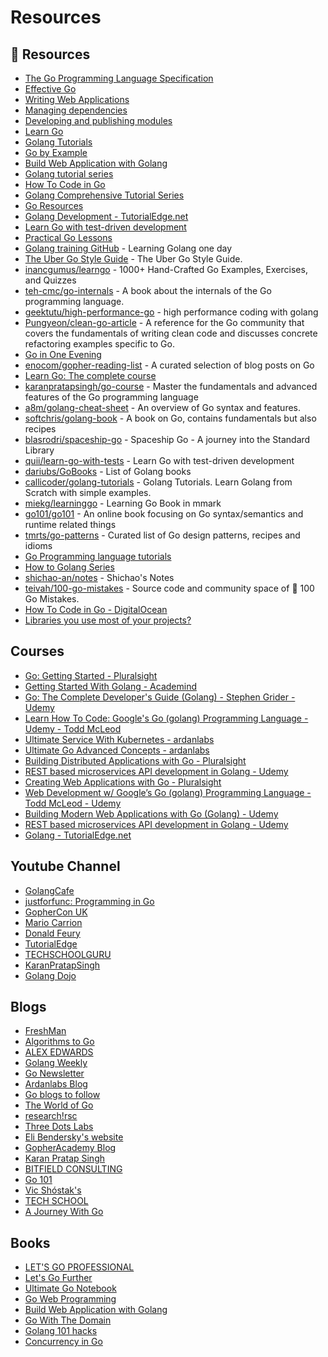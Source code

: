 # Resources

## 📘 Resources
- [The Go Programming Language Specification](https://go.dev/ref/spec)
- [Effective Go](https://go.dev/doc/effective_go)
- [Writing Web Applications](https://go.dev/doc/articles/wiki/)
- [Managing dependencies](https://go.dev/doc/modules/managing-dependencies)
- [Developing and publishing modules](https://go.dev/doc/modules/developing)
- [Learn Go](https://golangr.com/)
- [Golang Tutorials](https://www.callicoder.com/categories/golang/)
- [Go by Example](https://gobyexample.com/)
- [Build Web Application with Golang](https://github.com/astaxie/build-web-application-with-golang)
- [Golang tutorial series](https://golangbot.com/learn-golang-series/)
- [How To Code in Go](https://www.digitalocean.com/community/tutorial_series/how-to-code-in-go)
- [Golang Comprehensive Tutorial Series](https://golangbyexample.com/golang-comprehensive-tutorial/)
- [Go Resources](https://github.com/gophertuts/go-basics/tree/master/go-learning-resources)
- [Golang Development - TutorialEdge.net](https://tutorialedge.net/golang/)
- [Learn Go with test-driven development](https://github.com/quii/learn-go-with-tests)
- [Practical Go Lessons](https://www.practical-go-lessons.com/) 
- [Golang training GitHub](https://github.com/go-training/training) - Learning Golang one day
- [The Uber Go Style Guide](https://github.com/uber-go/guide) - The Uber Go Style Guide.
- [inancgumus/learngo](https://github.com/inancgumus/learngo) - 1000+ Hand-Crafted Go Examples, Exercises, and Quizzes
- [teh-cmc/go-internals](https://github.com/teh-cmc/go-internals) - A book about the internals of the Go programming language.
- [geektutu/high-performance-go](https://github.com/geektutu/high-performance-go) - high performance coding with golang
- [Pungyeon/clean-go-article](https://github.com/Pungyeon/clean-go-article) - A reference for the Go community that covers the fundamentals of writing clean code and discusses concrete refactoring examples specific to Go.
- [Go in One Evening](https://threedots.tech/go-in-one-evening)
- [enocom/gopher-reading-list](https://github.com/enocom/gopher-reading-list) - A curated selection of blog posts on Go
- [Learn Go: The complete course](https://www.karanpratapsingh.com/courses/go)
- [karanpratapsingh/go-course](https://github.com/karanpratapsingh/go-course) - Master the fundamentals and advanced features of the Go programming language
- [a8m/golang-cheat-sheet](https://github.com/a8m/golang-cheat-sheet) - An overview of Go syntax and features.
- [softchris/golang-book](https://github.com/softchris/golang-book) - A book on Go, contains fundamentals but also recipes
- [blasrodri/spaceship-go](https://github.com/blasrodri/spaceship-go) - Spaceship Go - A journey into the Standard Library
- [quii/learn-go-with-tests](https://github.com/quii/learn-go-with-tests) - Learn Go with test-driven development
- [dariubs/GoBooks](https://github.com/dariubs/GoBooks) - List of Golang books
- [callicoder/golang-tutorials](https://github.com/callicoder/golang-tutorials) - Golang Tutorials. Learn Golang from Scratch with simple examples.
- [miekg/learninggo](https://github.com/miekg/learninggo) - Learning Go Book in mmark
- [go101/go101](https://github.com/go101/go101) - An online book focusing on Go syntax/semantics and runtime related things
- [tmrts/go-patterns](https://github.com/tmrts/go-patterns) - Curated list of Go design patterns, recipes and idioms
- [Go Programming language tutorials](https://www.reddit.com/r/golang/comments/9q0s37/go_programming_language_tutorials/)
- [How to Golang Series](https://dev.to/koddr/series/4444)
- [shichao-an/notes](https://github.com/shichao-an/notes) - Shichao's Notes
- [teivah/100-go-mistakes](https://github.com/teivah/100-go-mistakes) - Source code and community space of 📖 100 Go Mistakes.
- [How To Code in Go - DigitalOcean](https://www.digitalocean.com/community/tutorial_series/how-to-code-in-go)
- [Libraries you use most of your projects?](https://www.reddit.com/r/golang/comments/yjzeid/libraries_you_use_most_of_your_projects/)
## Courses
- [Go: Getting Started - Pluralsight](https://www.pluralsight.com/courses/getting-started-with-go)
- [Getting Started With Golang - Academind](https://pro.academind.com/p/golang-the-practical-guide)
- [Go: The Complete Developer's Guide (Golang) - Stephen Grider - Udemy](https://www.udemy.com/course/go-the-complete-developers-guide/)
- [Learn How To Code: Google's Go (golang) Programming Language - Udemy - Todd McLeod](https://www.udemy.com/course/learn-how-to-code)
- [Ultimate Service With Kubernetes - ardanlabs](https://courses.ardanlabs.com/courses/ultimate-service-ver-2)
- [Ultimate Go Advanced Concepts - ardanlabs](https://courses.ardanlabs.com/courses/ultimate-go)
- [Building Distributed Applications with Go - Pluralsight](https://www.pluralsight.com/courses/building-distributed-applications-go)
- [REST based microservices API development in Golang - Udemy](https://www.udemy.com/course/rest-based-microservices-api-development-in-go-lang/)
- [Creating Web Applications with Go - Pluralsight](https://www.pluralsight.com/courses/creating-web-applications-go-update)
- [Web Development w/ Google’s Go (golang) Programming Language - Todd McLeod - Udemy](https://www.udemy.com/course/go-programming-language/)
- [Building Modern Web Applications with Go (Golang) - Udemy](https://www.udemy.com/course/building-modern-web-applications-with-go/)
- [REST based microservices API development in Golang - Udemy](https://www.udemy.com/course/rest-based-microservices-api-development-in-go-lang/)
- [Golang - TutorialEdge.net](https://tutorialedge.net/course/golang/)

## Youtube Channel
- [GolangCafe](https://www.youtube.com/c/GolangCafe)
- [justforfunc: Programming in Go](https://www.youtube.com/channel/UC_BzFbxG2za3bp5NRRRXJSw)
- [GopherCon UK](https://www.youtube.com/channel/UC9ZNrGdT2aAdrNbX78lbNlQ)
- [Mario Carrion](https://www.youtube.com/user/mariocarrion)
- [Donald Feury](https://www.youtube.com/user/Dak4251)
- [TutorialEdge](https://www.youtube.com/c/Tutorialedge/videos)
- [TECHSCHOOLGURU](https://www.youtube.com/c/TECHSCHOOLGURU)
- [KaranPratapSingh](https://www.youtube.com/c/KaranPratapSingh)
- [Golang Dojo](https://www.youtube.com/c/GolangDojo)
## Blogs
- [FreshMan](https://freshman.tech/)
- [Algorithms to Go](https://yourbasic.org/)
- [ALEX EDWARDS](https://www.alexedwards.net/blog)
- [Golang Weekly](https://golangweekly.com/)
- [Go Newsletter](https://go.libhunt.com/newsletter)
- [Ardanlabs Blog](https://www.ardanlabs.com/blog/)
- [Go blogs to follow](https://www.reddit.com/r/golang/comments/rsk49x/go_blogs_to_follow/)
- [The World of Go](https://appliedgo.com/blog)
- [research!rsc](https://research.swtch.com/)
- [Three Dots Labs](https://threedots.tech/)
- [Eli Bendersky's website](https://eli.thegreenplace.net/)
- [GopherAcademy Blog](https://blog.gopheracademy.com/)
- [Karan Pratap Singh](https://dev.to/karanpratapsingh)
- [BITFIELD CONSULTING](https://bitfieldconsulting.com/golang/)
- [Go 101](https://go101.org/)
- [Vic Shóstak's](https://dev.to/koddr)
- [TECH SCHOOL](https://dev.to/techschoolguru)
- [A Journey With Go](https://medium.com/a-journey-with-go)
## Books
- [LET'S GO PROFESSIONAL](https://lets-go.alexedwards.net/)
- [Let's Go Further](https://lets-go-further.alexedwards.net/)
- [Ultimate Go Notebook](https://education.ardanlabs.com/courses/ultimate-go-notebook)
- [Go Web Programming](https://www.manning.com/books/go-web-programming)
- [Build Web Application with Golang](https://astaxie.gitbooks.io/build-web-application-with-golang/content/en/) 
- [Go With The Domain](https://threedots.tech/go-with-the-domain)
- [Golang 101 hacks](https://nanxiao.gitbooks.io/golang-101-hacks/content/)
- [Concurrency in Go](https://www.oreilly.com/library/view/concurrency-in-go/9781491941294/)

